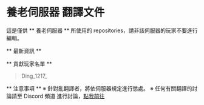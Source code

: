 # 養老伺服器 翻譯文件
這是僅供 ** 養老伺服器 ** 所使用的 repositories，請非該伺服器的玩家不要進行編輯。

** 最新資訊 **


** 貢獻玩家名單 **
> Ding_1217_

** 注意事項 **
※ 針對亂翻譯者，將依伺服器規定進行懲處。
※ 任何有關翻譯的討論請至 Discord 頻道 進行討論，[點我前往](https://discord.gg/D4zHfjsxbd)